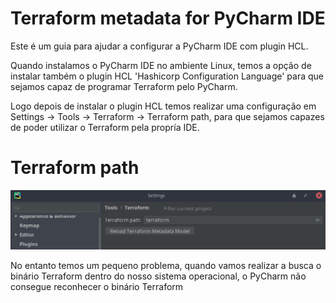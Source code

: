 # Terraform metadata for PyCharm IDE

Este é um guia para ajudar a configurar a PyCharm IDE com plugin HCL.

Quando instalamos o PyCharm IDE no ambiente Linux, temos a opção de instalar também o plugin HCL 'Hashicorp Configuration Language' para que sejamos capaz de programar Terraform pelo PyCharm.

Logo depois de instalar o plugin HCL temos realizar uma configuração em Settings -> Tools -> Terraform -> Terraform path, para que sejamos capazes de poder utilizar o Terraform pela propría IDE.

# Terraform path
![terraform path](./images/settings_tools_path.png)

No entanto temos um pequeno problema, quando vamos realizar a busca o binário Terraform dentro do nosso sistema operacional, o PyCharm não consegue reconhecer o binário Terraform